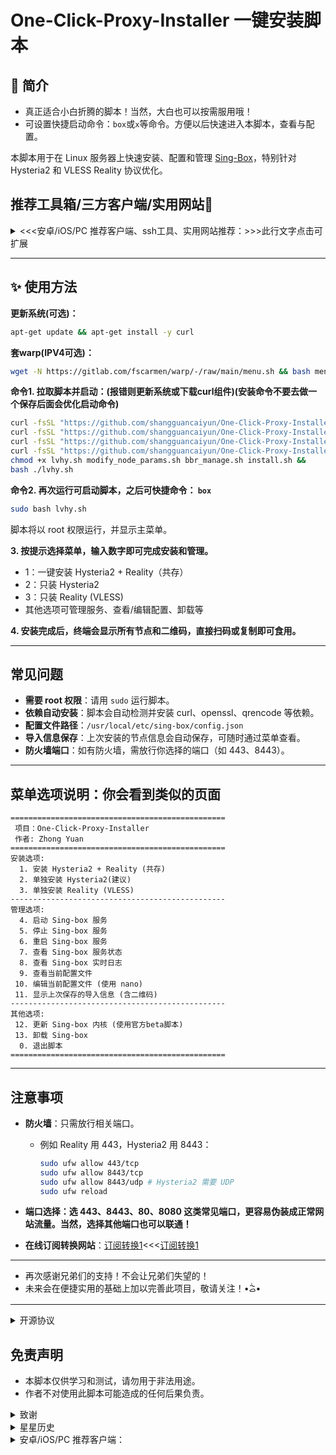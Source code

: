 


# One-Click-Proxy-Installer 一键安装脚本

## 🌟 简介

- 真正适合小白折腾的脚本！当然，大白也可以按需服用哦！
- 可设置快捷启动命令：`box`或`x`等命令。方便以后快速进入本脚本，查看与配置。


本脚本用于在 Linux 服务器上快速安装、配置和管理 [Sing-Box](https://github.com/SagerNet/sing-box)，特别针对 Hysteria2 和 VLESS Reality 协议优化。


## 推荐工具箱/三方客户端/实用网站🌟

<details>
  <summary><<<安卓/iOS/PC 推荐客户端、ssh工具、实用网站推荐：>>>此行文字点击可扩展</summary>

## VPS仅IPV6/IPV4 脚本推荐

- [WARP 一键脚本](https://gitlab.com/fscarmen/warp)先套IPV4/IPV6：

```bash
wget -N https://gitlab.com/fscarmen/warp/-/raw/main/menu.sh && bash menu.sh [option] [lisence/url/token]
```
---

## vps实用工具箱推荐

- [老王一键工具箱](https://github.com/eooce/ssh_tool)：此工具，适合小白用户轻松搭建上网节点，跟我的脚本一样简单好用，轻松上手！

```bash
curl -fsSL https://raw.githubusercontent.com/eooce/ssh_tool/main/ssh_tool.sh -o ssh_tool.sh && chmod +x ssh_tool.sh && ./ssh_tool.sh#建议快捷命令改为 w 避免冲突！
```

- [科技lion一键脚本](https://kejilion.sh/index-zh-CN.html)：适合无基础小白网站的建设与维护。

```bash
bash <(curl -sL kejilion.sh)#建议快捷命令改为 i
```
---

## ssh终端连接/实用网站
  
- 下载并安装SSH连接工具:
  - [Finalshell电脑版:](https://www.hostbuf.com/t/988.html)稳定好用！基本人手一个。

- 安卓/iOS/PC 推荐客户端：
  - [Karing](https://github.com/KaringX/karing/releases)（全平台免费开源，强烈推荐）
  - [nekobox](https://github.com/MatsuriDayo/NekoBoxForAndroid/releases)
  - [husi](https://github.com/xchacha20-poly1305/husi/releases)
  - [Clash-Meta](https://github.com/MetaCubeX/ClashMetaForAndroid/releases)
  - [hiddify](https://github.com/hiddify/hiddify-next/releases)
  - [v2rayNG](https://github.com/2dust/v2rayNG/releases)(安卓设备首选)
  - [Clash-Verge](https://github.com/clash-verge-rev/clash-verge-rev/releases)
  - [v2rayN](https://github.com/2dust/v2rayN/releases)(Win电脑PC端)

- 实用网站推荐：
    - [libretv-自建影视](https://053312d1.libretv-edb.pages.dev/)进入密码:123
    - [磁力熊](https://www.cilixiong.org/)也是影视！
    - [IP质量检测](https://ipjiance.com/)
    - [IP纯净度检测](https://scamalytics.com/​)
    - [节点测速](https://fiber.google.com/speedtest/)
    - [CF网址：](https://www.cloudflare.com/zh-cn/)CloudFlare
    - [ip泄露真实地址检测1](https://dw.jhb.ovh/)，非你所处真实地址则没泄露！
    - [ip泄露真实地址检测2](https://ipleak.net/)



</details>

---

## ✨ 使用方法


**更新系统(可选)：**

```bash
apt-get update && apt-get install -y curl
```
**套warp(IPV4可选)：**

```bash
wget -N https://gitlab.com/fscarmen/warp/-/raw/main/menu.sh && bash menu.sh [option] [lisence/url/token]
```

**命令1. 拉取脚本并启动：(报错则更新系统或下载curl组件)(安装命令不要去做一个保存后面会优化启动命令)**

```bash
curl -fsSL "https://github.com/shangguancaiyun/One-Click-Proxy-Installer/raw/main/lvhy.sh" -o lvhy.sh &&
curl -fsSL "https://github.com/shangguancaiyun/One-Click-Proxy-Installer/raw/main/modify_node_params.sh" -o modify_node_params.sh &&
curl -fsSL "https://github.com/shangguancaiyun/One-Click-Proxy-Installer/raw/main/bbr_manage.sh" -o bbr_manage.sh &&
curl -fsSL "https://github.com/shangguancaiyun/One-Click-Proxy-Installer/raw/main/install.sh" -o install.sh &&
chmod +x lvhy.sh modify_node_params.sh bbr_manage.sh install.sh &&
bash ./lvhy.sh
```

**命令2. 再次运行可启动脚本，之后可快捷命令： `box`**

```bash
sudo bash lvhy.sh
```

脚本将以 root 权限运行，并显示主菜单。

**3. 按提示选择菜单，输入数字即可完成安装和管理。**

- 1：一键安装 Hysteria2 + Reality（共存）
- 2：只装 Hysteria2
- 3：只装 Reality (VLESS)
- 其他选项可管理服务、查看/编辑配置、卸载等

**4. 安装完成后，终端会显示所有节点和二维码，直接扫码或复制即可食用。**

---

## 常见问题

- **需要 root 权限**：请用 `sudo` 运行脚本。
- **依赖自动安装**：脚本会自动检测并安装 curl、openssl、qrencode 等依赖。
- **配置文件路径**：`/usr/local/etc/sing-box/config.json`
- **导入信息保存**：上次安装的节点信息会自动保存，可随时通过菜单查看。
- **防火墙端口**：如有防火墙，需放行你选择的端口（如 443、8443）。

---

## 菜单选项说明：你会看到类似的页面

```
================================================
 项目：One-Click-Proxy-Installer
 作者: Zhong Yuan
================================================
安装选项:
  1. 安装 Hysteria2 + Reality (共存)
  2. 单独安装 Hysteria2(建议)
  3. 单独安装 Reality (VLESS)
------------------------------------------------
管理选项:
  4. 启动 Sing-box 服务
  5. 停止 Sing-box 服务
  6. 重启 Sing-box 服务
  7. 查看 Sing-box 服务状态
  8. 查看 Sing-box 实时日志
  9. 查看当前配置文件
 10. 编辑当前配置文件 (使用 nano)
 11. 显示上次保存的导入信息 (含二维码)
------------------------------------------------
其他选项:
 12. 更新 Sing-box 内核 (使用官方beta脚本)
 13. 卸载 Sing-box
  0. 退出脚本
================================================
```

---

## 注意事项

- **防火墙**：只需放行相关端口。
  - 例如 Reality 用 443，Hysteria2 用 8443：
    ```bash
    sudo ufw allow 443/tcp
    sudo ufw allow 8443/tcp
    sudo ufw allow 8443/udp # Hysteria2 需要 UDP
    sudo ufw reload
    ```
- **端口选择：选 443、8443、80、8080 这类常见端口，更容易伪装成正常网站流量。当然，选择其他端口也可以联通！**

- **在线订阅转换网站**：[订阅转换1](https://sub.crazyact.com/)<<<[订阅转换1](https://suburl.v1.mk/)

---
- 再次感谢兄弟们的支持！不会让兄弟们失望的！
- 未来会在便捷实用的基础上加以完善此项目，敬请关注！•᷄ࡇ•᷅
---

<details>
  <summary>开源协议</summary>
  <pre><code> 
MIT License  |  维护者：Zhong Yuan
  </code></pre>
</details>

## 免责声明

- 本脚本仅供学习和测试，请勿用于非法用途。
- 作者不对使用此脚本可能造成的任何后果负责。

<details>
  <summary>致谢</summary>
  
- [Sing-Box](https://github.com/SagerNet/sing-box)
- 感谢[项目](https://github.com/Netflixxp/vlhy2)及其开发者，提供的技术支持与灵感参考。
- 所有为开源社区做出贡献的人
- [副本](https://github.com/shangguan3366/One-Click-Proxy-Installer)
- [![Powered by DartNode](https://dartnode.com/branding/DN-Open-Source-sm.png)](https://dartnode.com "Powered by DartNode - Free VPS for Open Source")
- 欢迎提交 Pull Requests 或在 Issues 中报告错误、提出建议。

</details>


<details>
  <summary>星星历史</summary>
  
[![Star History Chart](https://api.star-history.com/svg?repos=shangguancaiyun/One-Click-Proxy-Installer&type=Date)](https://www.star-history.com/#shangguancaiyun/One-Click-Proxy-Installer&Date)

</details>




<details>
  <summary>安卓/iOS/PC 推荐客户端：</summary>
  
- 安卓/iOS/PC 推荐客户端：
  - [Karing](https://github.com/KaringX/karing/releases)（全平台免费开源，强烈推荐）
  - [nekobox](https://github.com/MatsuriDayo/NekoBoxForAndroid/releases)
  - [husi](https://github.com/xchacha20-poly1305/husi/releases)
  - [Clash-Meta](https://github.com/MetaCubeX/ClashMetaForAndroid/releases)
  - [hiddify](https://github.com/hiddify/hiddify-next/releases)
  - [v2rayNG](https://github.com/2dust/v2rayNG/releases)(安卓设备首选)
  - [Clash-Verge](https://github.com/clash-verge-rev/clash-verge-rev/releases)
  - [v2rayN](https://github.com/2dust/v2rayN/releases)(Win电脑PC端)
- [老王一键工具箱](https://github.com/eooce/ssh_tool)：此工具，适合小白用户轻松搭建上网节点，跟我的脚本一样简单好用，轻松上手！

```bash
curl -fsSL https://raw.githubusercontent.com/eooce/ssh_tool/main/ssh_tool.sh -o ssh_tool.sh && chmod +x ssh_tool.sh && ./ssh_tool.sh#建议快捷命令改为 w 避免冲突！
```

- [科技lion一键脚本](https://kejilion.sh/index-zh-CN.html)：适合无基础小白网站的建设与维护。

```bash
bash <(curl -sL kejilion.sh)#建议快捷命令改为 i
```

</details>

